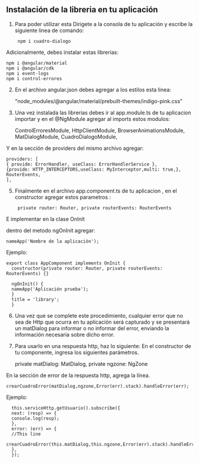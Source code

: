 ## Instalación de la libreria en tu aplicación

1. Para poder utilizar esta Dirigete a la consola de tu aplicación y escribe la siguiente linea de comando: 

        npm i cuadro-dialogo

  Adicionalmente, debes instalar estas librerias:

    npm i @angular/material
    npm i @angular/cdk
    npm i event-logs
    npm i control-errores

2. En el archivo angular.json debes agregar a los estilos esta linea:

    "node_modules/@angular/material/prebuilt-themes/indigo-pink.css"

4. Una vez instalada las librerias debes ir al app.module.ts de tu aplicacion importar y en el @NgModule agregar al imports estos modulos:

    ControlErroresModule,
    HttpClientModule,
    BrowserAnimationsModule,
    MatDialogModule,
    CuadroDialogoModule,

  Y en la sección de providers del mismo archivo agregar:

    providers: [
    { provide: ErrorHandler, useClass: ErrorHandlerService },
    {provide: HTTP_INTERCEPTORS,useClass: MyInterceptor,multi: true,},
    RouterEvents,
    ],

5. Finalmente en el archivo app.component.ts de tu aplicacion , en el constructor agregar estos parametros :

        private router: Router, private routerEvents: RouterEvents  

  E implementar en la clase OnInit

  dentro del metodo ngOnInit agregar:

    nameApp('Nombre de la aplicación');

Ejemplo:

    export class AppComponent implements OnInit {
      constructor(private router: Router, private routerEvents: RouterEvents) {}

      ngOnInit() {
      nameApp('Aplicación prueba');
      }
      title = 'library';
      }

6. Una vez que se complete este procedimiento, cualquier error que no sea de Http que ocurra en tu aplicación será capturado y se presentará un matDialog para informar o no informar del error, enviando la información necesaria sobre dicho error.

7. Para usarlo en una respuesta http, haz lo siguiente:
  En el constructor de tu componente, ingresa los siguientes parámetros.

    private matDialog: MatDialog,
    private ngzone: NgZone

  En la sección de error de la respuesta http, agrega la línea.

    crearCuadroError(matDialog,ngzone,Error(err).stack).handleError(err);

  Ejemplo:

      this.serviceHttp.getUsuario().subscribe({
      next: (resp) => {
      console.log(resp);
      },
      error: (err) => {
      //This line
      crearCuadroError(this.matDialog,this.ngzone,Error(err).stack).handleError(err);
      },
      });
